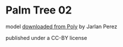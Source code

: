 # Palm Tree 02

model [downloaded from Poly](https://poly.google.com/view/aa6owopxwu5) by Jarlan Perez

published under a CC-BY license
